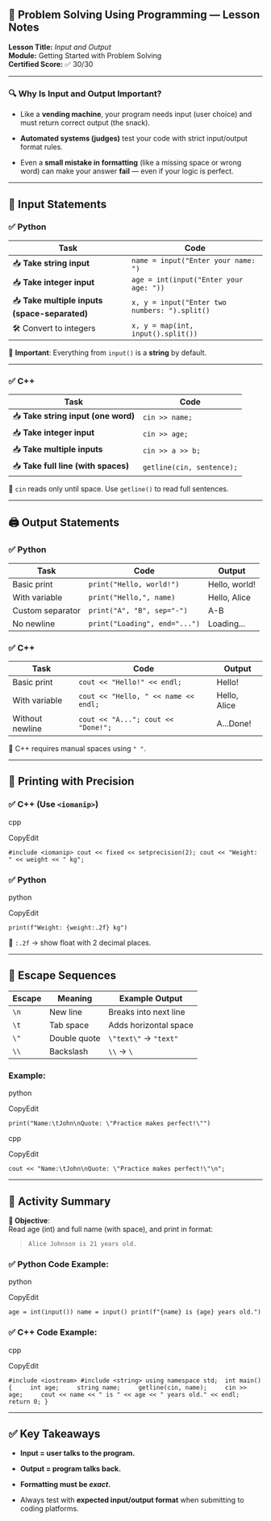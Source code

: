 ## 🧠 Problem Solving Using Programming — Lesson Notes

**Lesson Title:** _Input and Output_  
**Module:** Getting Started with Problem Solving  
**Certified Score:** ✅ 30/30

---

### 🔍 Why Is Input and Output Important?

- Like a **vending machine**, your program needs input (user choice) and must return correct output (the snack).
    
- **Automated systems (judges)** test your code with strict input/output format rules.
    
- Even a **small mistake in formatting** (like a missing space or wrong word) can make your answer **fail** — even if your logic is perfect.
    

---

## 🔡 Input Statements

### ✅ Python

|Task|Code|
|---|---|
|📥 **Take string input**|`name = input("Enter your name: ")`|
|📥 **Take integer input**|`age = int(input("Enter your age: "))`|
|📥 **Take multiple inputs (space-separated)**|`x, y = input("Enter two numbers: ").split()`|
|🛠 Convert to integers|`x, y = map(int, input().split())`|

📌 **Important**: Everything from `input()` is a **string** by default.

---

### ✅ C++

|Task|Code|
|---|---|
|📥 **Take string input (one word)**|`cin >> name;`|
|📥 **Take integer input**|`cin >> age;`|
|📥 **Take multiple inputs**|`cin >> a >> b;`|
|📥 **Take full line (with spaces)**|`getline(cin, sentence);`|

📌 `cin` reads only until space. Use `getline()` to read full sentences.

---

## 🖨 Output Statements

### ✅ Python

|Task|Code|Output|
|---|---|---|
|Basic print|`print("Hello, world!")`|Hello, world!|
|With variable|`print("Hello,", name)`|Hello, Alice|
|Custom separator|`print("A", "B", sep="-")`|A-B|
|No newline|`print("Loading", end="...")`|Loading...|

### ✅ C++

|Task|Code|Output|
|---|---|---|
|Basic print|`cout << "Hello!" << endl;`|Hello!|
|With variable|`cout << "Hello, " << name << endl;`|Hello, Alice|
|Without newline|`cout << "A..."; cout << "Done!";`|A...Done!|

📌 C++ requires manual spaces using `" "`.

---

## 🧮 Printing with Precision

### ✅ C++ (Use `<iomanip>`)

cpp

CopyEdit

`#include <iomanip> cout << fixed << setprecision(2); cout << "Weight: " << weight << " kg";`

### ✅ Python

python

CopyEdit

`print(f"Weight: {weight:.2f} kg")`

📌 `:.2f` → show float with 2 decimal places.

---

## 🔁 Escape Sequences

|Escape|Meaning|Example Output|
|---|---|---|
|`\n`|New line|Breaks into next line|
|`\t`|Tab space|Adds horizontal space|
|`\"`|Double quote|`\"text\"` → `"text"`|
|`\\`|Backslash|`\\` → `\`|

### Example:

python

CopyEdit

`print("Name:\tJohn\nQuote: \"Practice makes perfect!\"")`

cpp

CopyEdit

`cout << "Name:\tJohn\nQuote: \"Practice makes perfect!\"\n";`

---

## 🧪 Activity Summary

**🎯 Objective**:  
Read age (int) and full name (with space), and print in format:

> `Alice Johnson is 21 years old.`

### ✅ Python Code Example:

python

CopyEdit

`age = int(input()) name = input() print(f"{name} is {age} years old.")`

### ✅ C++ Code Example:

cpp

CopyEdit

`#include <iostream> #include <string> using namespace std;  int main() {     int age;     string name;     getline(cin, name);     cin >> age;     cout << name << " is " << age << " years old." << endl;     return 0; }`

---

## ✅ Key Takeaways

- **Input = user talks to the program.**
    
- **Output = program talks back.**
    
- **Formatting must be _exact_.**
    
- Always test with **expected input/output format** when submitting to coding platforms.